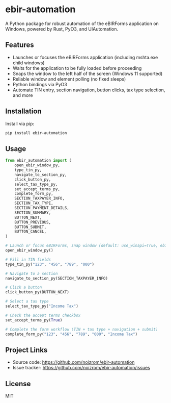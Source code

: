 # ebir-automation

A Python package for robust automation of the eBIRForms application on Windows, powered by Rust, PyO3, and UIAutomation.

## Features

- Launches or focuses the eBIRForms application (including mshta.exe child windows)
- Waits for the application to be fully loaded before proceeding
- Snaps the window to the left half of the screen (Windows 11 supported)
- Reliable window and element polling (no fixed sleeps)
- Python bindings via PyO3
- Automate TIN entry, section navigation, button clicks, tax type selection, and more

## Installation

Install via pip:

```sh
pip install ebir-automation
```

## Usage

```python
from ebir_automation import (
    open_ebir_window_py,
    type_tin_py,
    navigate_to_section_py,
    click_button_py,
    select_tax_type_py,
    set_accept_terms_py,
    complete_form_py,
    SECTION_TAXPAYER_INFO,
    SECTION_TAX_TYPE,
    SECTION_PAYMENT_DETAILS,
    SECTION_SUMMARY,
    BUTTON_NEXT,
    BUTTON_PREVIOUS,
    BUTTON_SUBMIT,
    BUTTON_CANCEL,
)

# Launch or focus eBIRForms, snap window (default: use_winapi=True, ebir_path=None)
open_ebir_window_py()

# Fill in TIN fields
type_tin_py("123", "456", "789", "000")

# Navigate to a section
navigate_to_section_py(SECTION_TAXPAYER_INFO)

# Click a button
click_button_py(BUTTON_NEXT)

# Select a tax type
select_tax_type_py("Income Tax")

# Check the accept terms checkbox
set_accept_terms_py(True)

# Complete the form workflow (TIN + tax type + navigation + submit)
complete_form_py("123", "456", "789", "000", "Income Tax")
```

## Project Links

- Source code: https://github.com/noizrom/ebir-automation
- Issue tracker: https://github.com/noizrom/ebir-automation/issues

## License

MIT
